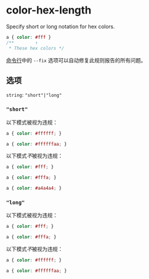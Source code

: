 # color-hex-length

Specify short or long notation for hex colors.

```css
a { color: #fff }
/**        ↑
 * These hex colors */
```

[命令行](../../../docs/user-guide/cli.md#自动修复错误)中的 `--fix` 选项可以自动修复此规则报告的所有问题。

## 选项

`string`: `"short"|"long"`

### `"short"`

以下模式被视为违规：

```css
a { color: #ffffff; }
```

```css
a { color: #ffffffaa; }
```

以下模式*不*被视为违规：

```css
a { color: #fff; }
```

```css
a { color: #fffa; }
```

```css
a { color: #a4a4a4; }
```

### `"long"`

以下模式被视为违规：

```css
a { color: #fff; }
```

```css
a { color: #fffa; }
```

以下模式*不*被视为违规：

```css
a { color: #ffffff; }
```

```css
a { color: #ffffffaa; }
```
